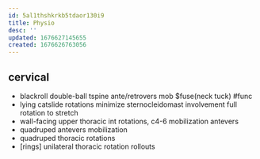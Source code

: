 ```yaml
---
id: 5al1thshkrkb5tdaor130i9
title: Physio
desc: ''
updated: 1676627145655
created: 1676626763056
---
```


## cervical
- blackroll double-ball tspine ante/retrovers mob $fuse(neck tuck) #func
- lying catslide rotations
  minimize sternocleidomast involvement
  full rotation to stretch
- wall-facing upper thoracic int rotations, c4-6 mobilization antevers
- quadruped antevers mobilization
- quadruped thoracic rotations
- [rings] unilateral thoracic rotation rollouts

